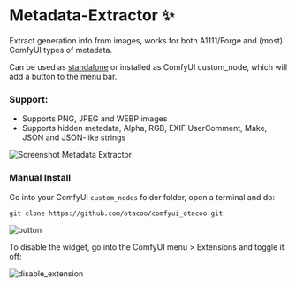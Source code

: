 # Metadata-Extractor ✨
Extract generation info from images, works for both A1111/Forge and (most) ComfyUI types of metadata.

Can be used as [standalone](https://github.com/otacoo/comfyui_otacoo/releases/latest) or installed as ComfyUI custom_node, which will add a button to the menu bar.


### Support:
- Supports PNG, JPEG and WEBP images
- Supports hidden metadata, Alpha, RGB, EXIF UserComment, Make, JSON and JSON-like strings

![Screenshot Metadata Extractor](https://github.com/user-attachments/assets/ffc62a63-ed70-41b1-891f-0d42798e2c82)



### Manual Install

Go into your ComfyUI `custom_nodes` folder folder, open a terminal and do:
```
git clone https://github.com/otacoo/comfyui_otacoo.git
```

![button](https://github.com/user-attachments/assets/77ed794d-cd70-4dd0-8ba3-a43e712ad584)

To disable the widget, go into the ComfyUI menu > Extensions and toggle it off:

![disable_extension](https://github.com/user-attachments/assets/2b7df221-6567-4f1e-ae7e-3b241a7149ef)




